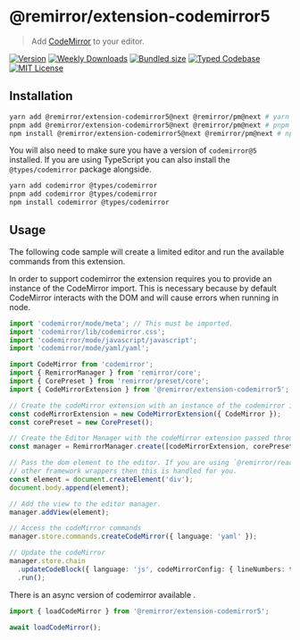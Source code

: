 # @remirror/extension-codemirror5

> Add [CodeMirror](https://codemirror.net/) to your editor.

[![Version][version]][npm] [![Weekly Downloads][downloads-badge]][npm] [![Bundled size][size-badge]][size] [![Typed Codebase][typescript]](#) [![MIT License][license]](#)

[version]: https://flat.badgen.net/npm/v/@remirror/extension-codemirror5/next
[npm]: https://npmjs.com/package/@remirror/extension-codemirror5/v/next
[license]: https://flat.badgen.net/badge/license/MIT/purple
[size]: https://bundlephobia.com/result?p=@remirror/extension-codemirror5@next
[size-badge]: https://flat.badgen.net/bundlephobia/minzip/@remirror/extension-codemirror5@next
[typescript]: https://flat.badgen.net/badge/icon/TypeScript?icon=typescript&label
[downloads-badge]: https://badgen.net/npm/dw/@remirror/extension-codemirror5/red?icon=npm

## Installation

```bash
yarn add @remirror/extension-codemirror5@next @remirror/pm@next # yarn
pnpm add @remirror/extension-codemirror5@next @remirror/pm@next # pnpm
npm install @remirror/extension-codemirror5@next @remirror/pm@next # npm
```

You will also need to make sure you have a version of `codemirror@5` installed. If you are using TypeScript you can also install the `@types/codemirror` package alongside.

```bash
yarn add codemirror @types/codemirror
pnpm add codemirror @types/codemirror
npm install codemirror @types/codemirror
```

## Usage

The following code sample will create a limited editor and run the available commands from this extension.

In order to support codemirror the extension requires you to provide an instance of the CodeMirror import. This is necessary because by default CodeMirror interacts with the DOM and will cause errors when running in node.

```ts
import 'codemirror/mode/meta'; // This must be imported.
import 'codemirror/lib/codemirror.css';
import 'codemirror/mode/javascript/javascript';
import 'codemirror/mode/yaml/yaml';

import CodeMirror from 'codemirror';
import { RemirrorManager } from 'remirror/core';
import { CorePreset } from 'remirror/preset/core';
import { CodeMirrorExtension } from '@remirror/extension-codemirror5';

// Create the codeMirror extension with an instance of the codemirror import.
const codeMirrorExtension = new CodeMirrorExtension({ CodeMirror });
const corePreset = new CorePreset();

// Create the Editor Manager with the codeMirror extension passed through.
const manager = RemirrorManager.create([codeMirrorExtension, corePreset]);

// Pass the dom element to the editor. If you are using `@remirror/react` or
// other framework wrappers then this is handled for you.
const element = document.createElement('div');
document.body.append(element);

// Add the view to the editor manager.
manager.addView(element);

// Access the codeMirror commands
manager.store.commands.createCodeMirror({ language: 'yaml' });

// Update the codeMirror
manager.store.chain
  .updateCodeBlock({ language: 'js', codeMirrorConfig: { lineNumbers: true } })
  .run();
```

There is an async version of codemirror available .

```ts
import { loadCodeMirror } from '@remirror/extension-codemirror5';

await loadCodeMirror();
```
